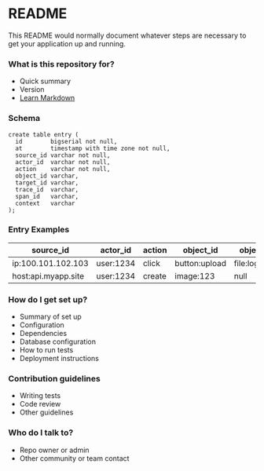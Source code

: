 # README #

This README would normally document whatever steps are necessary to get your application up and running.

### What is this repository for? ###

* Quick summary
* Version
* [Learn Markdown](https://bitbucket.org/tutorials/markdowndemo)

### Schema

```
create table entry (
  id        bigserial not null,
  at        timestamp with time zone not null,
  source_id varchar not null,
  actor_id  varchar not null,
  action    varchar not null,
  object_id varchar,
  target_id varchar,
  trace_id  varchar,
  span_id   varchar,
  context   varchar
);
```

### Entry Examples

| source_id           | actor_id  | action | object_id     | object_id     | target_id | context                             |
| ------------------- | --------  | ------ | ------------- | ------------- | --------- | ----------------------------------- |
| ip:100.101.102.103  | user:1234 | click  | button:upload | file:logo.png |   null    | {"page":"https://myapp.site/photos" |
| host:api.myapp.site | user:1234 | create | image:123     |   null        |   null    |   null                              |

### How do I get set up? ###

* Summary of set up
* Configuration
* Dependencies
* Database configuration
* How to run tests
* Deployment instructions

### Contribution guidelines ###

* Writing tests
* Code review
* Other guidelines

### Who do I talk to? ###

* Repo owner or admin
* Other community or team contact
